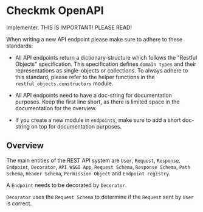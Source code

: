 Checkmk OpenAPI
===============

Implementer. THIS IS IMPORTANT! PLEASE READ!

When writing a new API endpoint please make sure to adhere to these standards:

 * All API endpoints return a dictionary-structure which follows the
  "Restful Objects" specification. This specification defines `domain types`
  and their representations as single-objects or collections. To always adhere
  to this standard, please refer to the helper functions in the
  `restful_objects.constructors` module.

 * All API endpoints need to have a doc-string for documentation purposes.
   Keep the first line short, as there is limited space in the documentation
   for the overview.

 * If you create a new module in `endpoints`, make sure to add a short
   doc-string on top for documentation purposes.

Overview
--------

The main entities of the REST API system are `User`, `Request`, `Response`, `Endpoint`, `Decorator`, `API WSGI App`, `Request Schema`, `Response Schema`, `Path Schema`, `Header Schema`, `Permission Object` and `Endpoint registry`.

A `Endpoint` needs to be decorated by `Decorator`.

`Decorator` uses the `Request Schema` to determine if the `Request` sent by `User` is correct.
